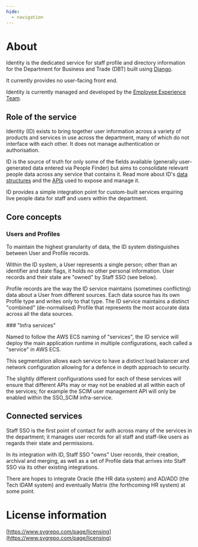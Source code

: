 ```yaml
---
hide:
  - navigation
---
```


# About

Identity is the dedicated service for staff profile and directory information for the Department for Business and Trade (DBT) built using [Django](https://www.djangoproject.com/).

It currently provides no user-facing front end.

Identity is currently managed and developed by the [Employee Experience Team](https://github.com/orgs/uktrade/teams/employee-experience).

## Role of the service

Identity (ID) exists to bring together user information across a variety of products and services in use across the department, many of which do not interface with each other. It does not manage authentication or authorisation.

ID is the source of truth for only some of the fields available (generally user-generated data entered via People Finder) but aims to consolidate relevant people data across any service that contains it. Read more about ID's [data structures](./data-structures) and the [APIs](./apis) used to expose and manage it.

ID provides a simple integration point for custom-built services erquiring live people data for staff and users within the department.

## Core concepts

### Users and Profiles

To maintain the highest granularity of data, the ID system distinguishes between User and Profile records.

Within the ID system, a User represents a single person; other than an identifier and state flags, it holds no other personal information. User records and their state are "owned" by Staff SSO (see below).

Profile records are the way the ID service maintains (sometimes conflicting) data about a User from different sources. Each data source has its own Profile type and writes only to that type. The ID service maintains a distinct "combined" (de-normalised) Profile that represents the most accurate data across all the data sources.

### "Infra services"

Named to follow the AWS ECS naming of "services", the ID service will deploy the main application runtime in multiple configurations, each called a "service" in AWS ECS.

This segmentation allows each service to have a distinct load balancer and network configuration allowing for a defence in depth approach to security.

The slightly different configurations used for each of these services will ensure that different APIs may or may not be enabled at all within each of the services; for example the SCIM user management API will only be enabled within the SSO_SCIM infra-service.

## Connected services

Staff SSO is the first point of contact for auth across many of the services in the department; it manages user records for all staff and staff-like users as regards their state and permissions.

In its integration with ID, Staff SSO "owns" User records, their creation, archival and merging, as well as a set of Profile data that arrives into Staff SSO via its other existing integrations.

There are hopes to integrate Oracle (the HR data system) and AD/ADD (the Tech IDAM system) and eventually Matrix (the forthcoming HR system) at some point.

# License information

[https://www.svgrepo.com/page/licensing](https://www.svgrepo.com/page/licensing)
